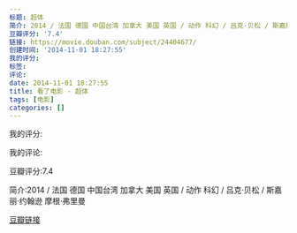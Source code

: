 ```yaml
---
标题: 超体
简介: 2014 / 法国 德国 中国台湾 加拿大 美国 英国 / 动作 科幻 / 吕克·贝松 / 斯嘉丽·约翰逊 摩根·弗里曼
豆瓣评分: '7.4'
链接: https://movie.douban.com/subject/24404677/
创建时间: '2014-11-01 18:27:55'
我的评分:
标签:
评论:
date: 2014-11-01 18:27:55
title: 看了电影 - 超体
tags: [电影]
categories: []
---
```


我的评分:

我的评论:

豆瓣评分:7.4

简介:2014 / 法国 德国 中国台湾 加拿大 美国 英国 / 动作 科幻 / 吕克·贝松 / 斯嘉丽·约翰逊 摩根·弗里曼

[豆瓣链接](https://movie.douban.com/subject/24404677/)

